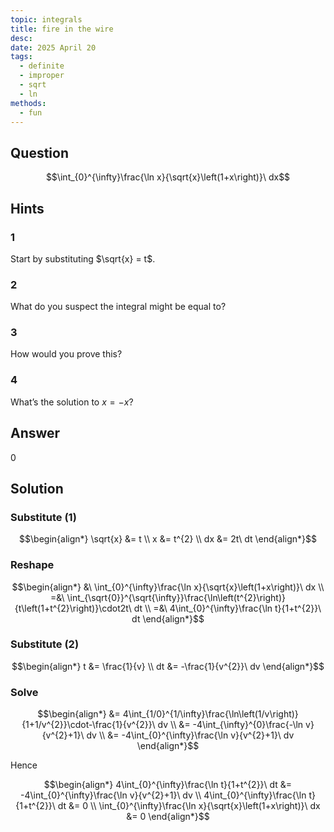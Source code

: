 ```yaml
---
topic: integrals
title: fire in the wire
desc: 
date: 2025 April 20
tags:
  - definite
  - improper
  - sqrt
  - ln
methods:
  - fun
---
```



## Question
```math
\int_{0}^{\infty}\frac{\ln x}{\sqrt{x}\left(1+x\right)}\ dx
```


## Hints

### 1
Start by substituting $\sqrt{x} = t$.

### 2
What do you suspect the integral might be equal to?

### 3
How would you prove this?

### 4
What’s the solution to $x = -x$?


## Answer
$0$


## Solution

### Substitute (1)
```math
\begin{align*}
  \sqrt{x} &= t
  \\ x &= t^{2}
  \\ dx &= 2t\ dt
\end{align*}
```

### Reshape
```math
\begin{align*}
  &\ \int_{0}^{\infty}\frac{\ln x}{\sqrt{x}\left(1+x\right)}\ dx
  \\ =&\ \int_{\sqrt{0}}^{\sqrt{\infty}}\frac{\ln\left(t^{2}\right)}{t\left(1+t^{2}\right)}\cdot2t\ dt
  \\ =&\ 4\int_{0}^{\infty}\frac{\ln t}{1+t^{2}}\ dt
\end{align*}
```

### Substitute (2)
```math
\begin{align*}
  t &= \frac{1}{v}
  \\ dt &= -\frac{1}{v^{2}}\ dv
\end{align*}
```

### Solve
```math
\begin{align*}
  &= 4\int_{1/0}^{1/\infty}\frac{\ln\left(1/v\right)}{1+1/v^{2}}\cdot-\frac{1}{v^{2}}\ dv
  \\ &= -4\int_{\infty}^{0}\frac{-\ln v}{v^{2}+1}\ dv
  \\ &= -4\int_{0}^{\infty}\frac{\ln v}{v^{2}+1}\ dv
\end{align*}
```

Hence

```math
\begin{align*}
  4\int_{0}^{\infty}\frac{\ln t}{1+t^{2}}\ dt
    &= -4\int_{0}^{\infty}\frac{\ln v}{v^{2}+1}\ dv
  \\ 4\int_{0}^{\infty}\frac{\ln t}{1+t^{2}}\ dt &= 0
  \\ \int_{0}^{\infty}\frac{\ln x}{\sqrt{x}\left(1+x\right)}\ dx &= 0
\end{align*}
```
